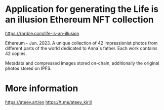 # Application for generating the Life is an illusion Ethereum NFT collection

https://rarible.com/life-is-an-illusion

Ethereum - Jun. 2023. A unique collection of 42 impressionist photos from different parts of the world dedicated to Anna`s father. Each work contains 42 copies.

Metadata and compressed images stored on-chain, additionally the original photos stored on IPFS.

# More information

https://ateev.art/en https://t.me/ateev_kirill
